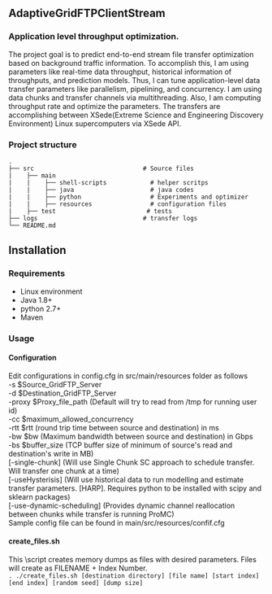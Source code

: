 ## AdaptiveGridFTPClientStream

### Application level throughput optimization. 
The project goal is to predict end-to-end stream file transfer optimization based on background traffic information. To accomplish this, I am using parameters like real-time data throughput, historical information of throughputs, and prediction models. Thus, I can tune application-level data transfer parameters like parallelism, pipelining, and concurrency. I am using data chunks and transfer channels via multithreading. Also, I am computing throughput rate and optimize the parameters. The transfers are accomplishing between XSede(Extreme Science and Engineering Discovery Environment) Linux supercomputers via XSede API.


### Project structure
```
.
├── src                              # Source files 
|    ├── main                
|    |    ├── shell-scripts            # helper scritps
|    |    ├── java                     # java codes
|    |    ├── python                   # Experiments and optimizer
|    |    ├── resources                # configuration files
|    ├── test                         # tests
├── logs                             # transfer logs
└── README.md
```

## Installation

### Requirements
* Linux environment
* Java 1.8+
* python 2.7+
* Maven

### Usage 

#### Configuration

Edit configurations in config.cfg in src/main/resources folder as follows <br>
-s $Source_GridFTP_Server <br>
-d $Destination_GridFTP_Server <br>
-proxy $Proxy_file_path (Default will try to read from /tmp for running user id) <br>
-cc $maximum_allowed_concurrency <br>
-rtt $rtt (round trip time between source and destination) in ms <br>
-bw $bw (Maximum bandwidth between source and destination) in Gbps <br>
-bs $buffer_size (TCP buffer size of minimum of source's read and destination's write in MB)<br>
[-single-chunk] (Will use Single Chunk SC approach to schedule transfer. Will transfer one chunk at a time)<br>
[-useHysterisis] (Will use historical data to run modelling and estimate transfer parameters. [HARP]. Requires python to be installed with scipy and sklearn packages)<br>
[-use-dynamic-scheduling] (Provides dynamic channel reallocation between chunks while transfer is running ProMC)<br>
Sample config file can be found in main/src/resources/confif.cfg<br>
#### create_files.sh 
This \script creates memory dumps as files with desired parameters. Files will create as FILENAME + Index Number. <br>
`. ./create_files.sh [destination directory] [file name] [start index] [end index] [random seed] [dump size]`

